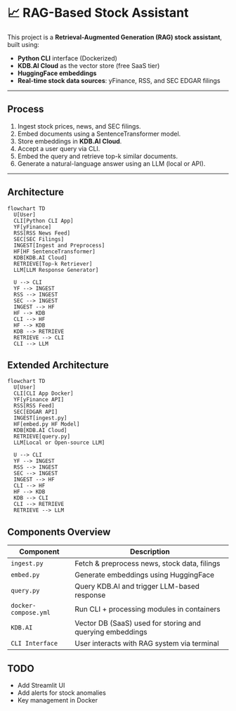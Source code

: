 # 📈 RAG-Based Stock Assistant

This project is a **Retrieval-Augmented Generation (RAG) stock assistant**, built using:
- **Python CLI** interface (Dockerized)
- **KDB.AI Cloud** as the vector store (free SaaS tier)
- **HuggingFace embeddings**
- **Real-time stock data sources**: yFinance, RSS, and SEC EDGAR filings

---

## Process

1. Ingest stock prices, news, and SEC filings.
2. Embed documents using a SentenceTransformer model.
3. Store embeddings in **KDB.AI Cloud**.
4. Accept a user query via CLI.
5. Embed the query and retrieve top-k similar documents.
6. Generate a natural-language answer using an LLM (local or API).

---

## Architecture

```mermaid
flowchart TD
  U[User]
  CLI[Python CLI App]
  YF[yFinance]
  RSS[RSS News Feed]
  SEC[SEC Filings]
  INGEST[Ingest and Preprocess]
  HF[HF SentenceTransformer]
  KDB[KDB.AI Cloud]
  RETRIEVE[Top-k Retriever]
  LLM[LLM Response Generator]

  U --> CLI
  YF --> INGEST
  RSS --> INGEST
  SEC --> INGEST
  INGEST --> HF
  HF --> KDB
  CLI --> HF
  HF --> KDB
  KDB --> RETRIEVE
  RETRIEVE --> CLI
  CLI --> LLM
```
## Extended Architecture
```mermaid
flowchart TD
  U[User]
  CLI[CLI App Docker]
  YF[yFinance API]
  RSS[RSS Feed]
  SEC[EDGAR API]
  INGEST[ingest.py]
  HF[embed.py HF Model]
  KDB[KDB.AI Cloud]
  RETRIEVE[query.py]
  LLM[Local or Open-source LLM]

  U --> CLI
  YF --> INGEST
  RSS --> INGEST
  SEC --> INGEST
  INGEST --> HF
  CLI --> HF
  HF --> KDB
  KDB --> CLI
  CLI --> RETRIEVE
  RETRIEVE --> LLM
```

## Components Overview
| Component            | Description                                               |
| -------------------- | --------------------------------------------------------- |
| `ingest.py`          | Fetch & preprocess news, stock data, filings              |
| `embed.py`           | Generate embeddings using HuggingFace                     |
| `query.py`           | Query KDB.AI and trigger LLM-based response               |
| `docker-compose.yml` | Run CLI + processing modules in containers                |
| `KDB.AI`             | Vector DB (SaaS) used for storing and querying embeddings |
| `CLI Interface`      | User interacts with RAG system via terminal               |

## TODO
- Add Streamlit UI
- Add alerts for stock anomalies
- Key management in Docker